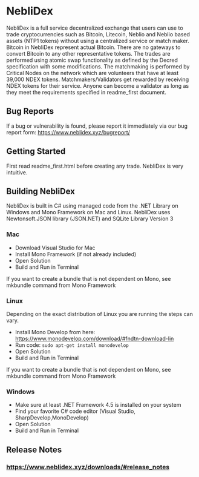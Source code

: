 # NebliDex
NebliDex is a full service decentralized exchange that users can use to trade cryptocurrencies such as Bitcoin, Litecoin, Neblio and Neblio based assets (NTP1 tokens) without using a centralized service or match maker. Bitcoin in NebliDex represent actual Bitcoin. There are no gateways to convert Bitcoin to any other representative tokens. The trades are performed using atomic swap functionality as defined by the Decred specification with some modifications. The matchmaking is performed by Critical Nodes on the network which are volunteers that have at least 39,000 NDEX tokens. Matchmakers/Validators get rewarded by receiving NDEX tokens for their service. Anyone can become a validator as long as they meet the requirements specified in readme_first document.

## Bug Reports
If a bug or vulnerability is found, please report it immediately via our bug report form: https://www.neblidex.xyz/bugreport/

## Getting Started
First read readme_first.html before creating any trade. NebliDex is very intuitive.

## Building NebliDex
NebliDex is built in C# using managed code from the .NET Library on Windows and Mono Framework on Mac and Linux.
NebliDex uses Newtonsoft.JSON library (JSON.NET) and SQLite Library Version 3
### Mac
* Download Visual Studio for Mac
* Install Mono Framework (if not already included)
* Open Solution
* Build and Run in Terminal

If you want to create a bundle that is not dependent on Mono, see mkbundle command from Mono Framework

### Linux
Depending on the exact distribution of Linux you are running the steps can vary.
* Install Mono Develop from here: https://www.monodevelop.com/download/#fndtn-download-lin
* Run code: `sudo apt-get install monodevelop`
* Open Solution
* Build and Run in Terminal

If you want to create a bundle that is not dependent on Mono, see mkbundle command from Mono Framework

### Windows
* Make sure at least .NET Framework 4.5 is installed on your system
* Find your favorite C# code editor (Visual Studio, SharpDevelop,MonoDevelop)
* Open Solution
* Build and Run in Terminal

## Release Notes
### https://www.neblidex.xyz/downloads/#release_notes

